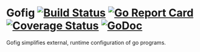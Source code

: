 # Gofig [![Build Status](https://travis-ci.org/akutz/gofig.svg)](https://travis-ci.org/akutz/gofig) [![Go Report Card](http://goreportcard.com/badge/akutz/gofig)](http://goreportcard.com/report/akutz/gofig) [![Coverage Status](http://coveralls.io/repos/akutz/gofig/badge.svg?branch=master&service=github)](https://coveralls.io/github/akutz/gofig?branch=master)  [![GoDoc](https://godoc.org/github.com/akutz/gofig?status.svg)](http://godoc.org/github.com/akutz/gofig)

Gofig simplifies external, runtime configuration of go programs.
